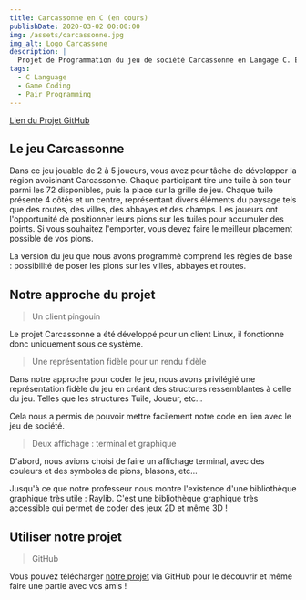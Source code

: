 ```yaml
---
title: Carcassonne en C (en cours)
publishDate: 2020-03-02 00:00:00
img: /assets/carcassonne.jpg
img_alt: Logo Carcassone
description: |
  Projet de Programmation du jeu de société Carcassonne en Langage C. En collaboration avec Assalas ARAB.
tags:
  - C Language
  - Game Coding
  - Pair Programming
---
```


[Lien du Projet GitHub](https://github.com/estremss/Carcassonne)

## Le jeu Carcassonne

Dans ce jeu jouable de 2 à 5 joueurs, vous avez pour tâche de développer la région avoisinant Carcassonne.
Chaque participant tire une tuile à son tour parmi les 72 disponibles, puis la place sur la grille de jeu. Chaque tuile présente 4 côtés et un centre, représentant divers éléments du paysage tels que des routes, des villes, des abbayes et des champs. Les joueurs ont l'opportunité de positionner leurs pions sur les tuiles pour accumuler des points. Si vous souhaitez l'emporter, vous devez faire le meilleur placement possible de vos pions.

La version du jeu que nous avons programmé comprend les règles de base : possibilité de poser les pions sur les villes, abbayes et routes.                  


## Notre approche du projet  

> Un client pingouin       

Le projet Carcassonne a été développé pour un client Linux, il fonctionne donc uniquement sous ce système.        


> Une représentation fidèle pour un rendu fidèle

Dans notre approche pour coder le jeu, nous avons privilégié une représentation fidèle du jeu en créant des structures ressemblantes à celle du jeu. Telles que les structures Tuile, Joueur, etc...

Cela nous a permis de pouvoir mettre facilement notre code en lien avec le jeu de société.


> Deux affichage : terminal et graphique

D'abord, nous avions choisi de faire un affichage terminal, avec des couleurs et des symboles de pions, blasons, etc...

Jusqu'à ce que notre professeur nous montre l'existence d'une bibliothèque graphique très utile : Raylib.
C'est une bibliothèque graphique très accessible qui permet de coder des jeux 2D et même 3D !

## Utiliser notre projet

> GitHub

Vous pouvez télécharger [notre projet](https://github.com/estremss/Carcassonne) via GitHub pour le découvrir et même faire une partie avec vos amis !